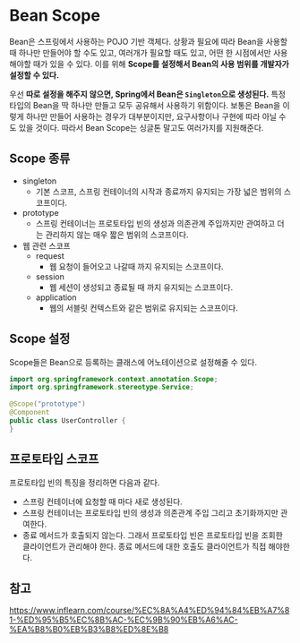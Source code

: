 # Bean Scope


Bean은 스프링에서 사용하는 POJO 기반 객체다. 상황과 필요에 따라 Bean을 사용할 때 하나만 만들어야 할 수도 있고, 여러개가 필요할 때도 있고, 어떤 한 시점에서만 사용해야할 때가 있을 수 있다. 이를 위해 **Scope를 설정해서 Bean의 사용 범위를 개발자가 설정할 수 있다.**

우선 **따로 설정을 해주지 않으면, Spring에서 Bean은 `Singleton`으로 생성된다.** 특정 타입의 Bean을 딱 하나만 만들고 모두 공유해서 사용하기 위함이다. 보통은 Bean을 이렇게 하나만 만들어 사용하는 경우가 대부분이지만, 요구사항이나 구현에 따라 아닐 수도 있을 것이다. 따라서 Bean Scope는 싱글톤 말고도 여러가지를 지원해준다.

## Scope 종류

- singleton
  - 기본 스코프, 스프링 컨테이너의 시작과 종료까지 유지되는 가장 넓은 범위의 스코프이다.
- prototype
  - 스프링 컨테이너는 프로토타입 빈의 생성과 의존관계 주입까지만 관여하고 더는 관리하지 않는 매우 짧은 범위의 스코프이다.
- 웹 관련 스코프
  - request
    - 웹 요청이 들어오고 나갈때 까지 유지되는 스코프이다.
  - session
    - 웹 세션이 생성되고 종료될 때 까지 유지되는 스코프이다.
  - application
    - 웹의 서블릿 컨텍스트와 같은 범위로 유지되는 스코프이다.

## Scope 설정

Scope들은 Bean으로 등록하는 클래스에 어노테이션으로 설정해줄 수 있다.

```java
import org.springframework.context.annotation.Scope;
import org.springframework.stereotype.Service;
 
@Scope("prototype")
@Component
public class UserController {
}
```

## 프로토타입 스코프
프로토타입 빈의 특징을 정리하면 다음과 같다.

- 스프링 컨테이너에 요청할 때 마다 새로 생성된다.
- 스프링 컨테이너는 프로토타입 빈의 생성과 의존관계 주입 그리고 초기화까지만 관여한다.
- 종료 메서드가 호출되지 않는다. 그래서 프로토타입 빈은 프로토타입 빈을 조회한 클라이언트가 관리해야 한다. 종료 메서드에 대한 호출도 클라이언트가 직접 해야한다.

## 참고
https://www.inflearn.com/course/%EC%8A%A4%ED%94%84%EB%A7%81-%ED%95%B5%EC%8B%AC-%EC%9B%90%EB%A6%AC-%EA%B8%B0%EB%B3%B8%ED%8E%B8

